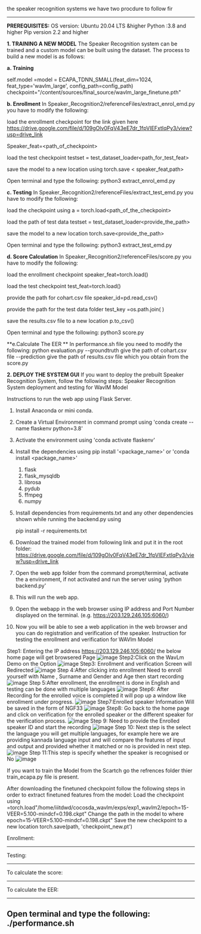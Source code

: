 the speaker recognition systems we have two procdure to follow fir
____________
**PREREQUISITES:**
OS version: Ubuntu 20.04 LTS &higher
Python :3.8 and higher
Pip version 2.2 and higher


**1. TRAINING A NEW MODEL**
   The Speaker Recognition system can be trained and a custom model can be built using the dataset. The process to build a new model is as follows:
   
   **a. Training**
   
   self.model =model = ECAPA_TDNN_SMALL(feat_dim=1024, feat_type='wavlm_large', config_path=config_path)
   checkpoint="/content/sources/final_source/wavlm_large_finetune.pth"
   
   **b. Enrollment**
   In Speaker_Recognition2/referenceFiles/extract_enrol_emd.py you have to modify the following:

load the enrollment checkpoint for the link given here https://drive.google.com/file/d/109gOlv0FqV43eE7dr_1fpVIEFxtIqPy3/view?usp=drive_link

Speaker_feat=<path_of_checkpoint>

load the test checkpoint 
testset = test_dataset_loader<path_for_test_feat>
    
save the model to a new location using 
torch.save < speaker_feat,path>

Open terminal and type the following:
python3 extract_enrol_emd.py

   **c. Testing**
   In Speaker_Recognition2/referenceFiles/extract_test_emd.py you have to modify the following:

 load the checkpoint using
 a = torch.load<path_of_the_checkpoint>

 load the path of test data
testset = test_dataset_loader<provide_the_path>
   
 save the model to a new location
torch.save<provide_the_path>

Open terminal and type the following:
python3 extract_test_emd.py

   **d. Score Calculation**
    In Speaker_Recognition2/referenceFiles/score.py you have to modify the following:

load the enrollment checkpoint
speaker_feat=torch.load()

load the test checkpoint
test_feat=torch.load()

provide the path for cohart.csv file
speaker_id=pd.read_csv()

 provide the path for the test data folder
test_key =os.path.join( ) 

 save the results.csv file to a new location
p.to_csv()

Open terminal and type the following:
python3 score.py

**e.Calculate The EER **
In performance.sh file you need to modify the following:
 python evaluation.py --groundtruth give the path of cohart.csv file --prediction give the path of results.csv file which you obtain from the score.py

**2. DEPLOY THE SYSTEM GUI**
   If you want to deploy the prebuilt Speaker Recognition System, follow the following steps:
   Speaker Recognition System deployment and testing for WavlM Model

Instructions to run the web app using Flask Server.

1. Install Anaconda or mini conda.
2. Create a Virtual Environment in command prompt using 'conda create --name flaskenv python=3.8'
3. Activate the environment using 'conda activate flaskenv'
4. Install the dependencies using pip install '<package_name>' or 'conda install <package_name>'
    1. flask
    2. flask_mysqldb
    3. librosa
    4. pydub
    5. ffmpeg
    6. numpy
5. Install dependencies from requirements.txt and any other dependencies shown while running the backend.py using
   
   pip install -r requirements.txt
7. Download the trained model from following link and put it in the root folder:
   https://drive.google.com/file/d/109gOlv0FqV43eE7dr_1fpVIEFxtIqPy3/view?usp=drive_link
8. Open the web app folder from the command prompt/terminal, activate the a environment, if not activated and run the server using 'python backend.py'
9. This will run the web app.
10. Open the webapp in the web browser using IP address and Port Number displayed on the terminal. (e.g. https://203.129.246.105:6060/)
11. Now you will be able to see a web application in the web browser and you can do registration and verification of the speaker.
Instruction for testing the enrollment and verification for WAVlm Model

Step1: Entering the IP address  https://203.129.246.105:6060/ the below home page will get browsered Page
![image](https://github.com/SR-MEiTY/Speaker_Recognition2/assets/104900510/bbaf650c-a2d6-4e16-851a-05cf042796f8)
Step2:Click on the WavLm Demo on the Option
![image](https://github.com/SR-MEiTY/Speaker_Recognition2/assets/104900510/3c44a6f9-aeb2-44ed-9a50-84b34dbc2f58)
Step3: Enrollment and verification Screen will Redirected
![image](https://github.com/SR-MEiTY/Speaker_Recognition2/assets/104900510/23ab41b0-9318-4912-b045-dcf9b3b39cff)
Step 4:After clicking into enrollment Need to enroll yourself with Name , Surname and Gender and Age then start recording 
![image](https://github.com/SR-MEiTY/Speaker_Recognition2/assets/104900510/1f71d064-1e52-4569-b7f4-21f1b1e3e54b)
 Step 5:After enrollment, the enrollment is done in English and testing can be done with multiple languages
 ![image](https://github.com/SR-MEiTY/Speaker_Recognition2/assets/104900510/62c4839e-963b-40fa-a601-78f872a8895d)
 Step6: After Recording for the enrolled voice is completed it will pop up a window like enrollment under progress.
 ![image](https://github.com/SR-MEiTY/Speaker_Recognition2/assets/104900510/44740a78-51e2-4842-9830-54071114cc64)
 Step7:Enrolled speaker Information Will be saved in the form of NGF33
 ![image](https://github.com/SR-MEiTY/Speaker_Recognition2/assets/104900510/2b9f941f-d3fb-4444-a734-54752122d40c)
 Step8: Go back to the home page and click on verification for the enrolled speaker or the different speaker for the verification process.
 ![image](https://github.com/SR-MEiTY/Speaker_Recognition2/assets/104900510/34be2636-d029-4587-b755-e56366b5475b)
 Step 9: Need to provide the Enrolled speaker ID and start the recording 
 ![image](https://github.com/SR-MEiTY/Speaker_Recognition2/assets/104900510/41435b08-291c-4190-8564-d186bab03340)
 Step 10: Next step is the select the language you will get multiple languages, for example here we are providing kannada language input and will compare the features of input and output and provided 
 whether it matched or no is provided in next step.
 ![image](https://github.com/SR-MEiTY/Speaker_Recognition2/assets/104900510/a073307a-e99f-437b-b36a-727bd8e5175c)
 Step 11:This step is specify whether the speaker is recognised or No
 ![image](https://github.com/SR-MEiTY/Speaker_Recognition2/assets/104900510/9f925f96-c797-43e8-aede-0a35ed06aa2f)


If you want to train the Model from the Scartch go the refrences folder thier train_ecapa.py file is present.

After downloading the finetuned checkpoint follow the following steps in order to extract finetuned features from the model:
Load the checkpoint using =torch.load"/home/iiitdwd/cocosda_wavlm/exps/exp1_wavlm2/epoch=15-VEER=5.100-mindcf=0.198.ckpt"
Change the path in the model to where epoch=15-VEER=5.100-mindcf=0.198.ckpt"
Save the new checkpoint to a new location torch.save(path, 'checkpoint_new.pt')

Enrollment:
___________

Testing:
________

To calculate the score:
_______________________

To calculate the EER:
_____________________


Open terminal and type the following:
./performance.sh
--------------------------------------------------------------------------------------------------------------------------------------
